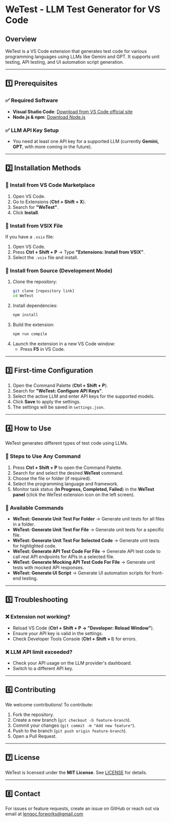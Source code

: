 # WeTest - LLM Test Generator for VS Code

## Overview
WeTest is a VS Code extension that generates test code for various programming languages using LLMs like Gemini and GPT. It supports unit testing, API testing, and UI automation script generation.

---

## 1️⃣ Prerequisites
### ✅ Required Software
- **Visual Studio Code**: [Download from VS Code official site](https://code.visualstudio.com/)
- **Node.js & npm**: [Download Node.js](https://nodejs.org/)

### ✅ LLM API Key Setup
- You need at least one API key for a supported LLM (currently **Gemini, GPT**, with more coming in the future).

---

## 2️⃣ Installation Methods
### 📌 Install from VS Code Marketplace
1. Open VS Code.
2. Go to Extensions (**Ctrl + Shift + X**).
3. Search for **"WeTest"**.
4. Click **Install**.

### 📌 Install from VSIX File
If you have a `.vsix` file:
1. Open VS Code.
2. Press **Ctrl + Shift + P** → Type **"Extensions: Install from VSIX"**.
3. Select the `.vsix` file and install.

### 📌 Install from Source (Development Mode)
1. Clone the repository:
   ```sh
   git clone [repository link]
   cd WeTest
   ```
2. Install dependencies:
   ```sh
   npm install
   ```
3. Build the extension:
   ```sh
   npm run compile
   ```
4. Launch the extension in a new VS Code window:
   - Press **F5** in VS Code.

---

## 3️⃣ First-time Configuration
1. Open the Command Palette (**Ctrl + Shift + P**).
2. Search for **"WeTest: Configure API Keys"**.
3. Select the active LLM and enter API keys for the supported models.
4. Click **Save** to apply the settings.
5. The settings will be saved in `settings.json`.

---

## 4️⃣ How to Use
WeTest generates different types of test code using LLMs.

### 🔹 Steps to Use Any Command
1. Press **Ctrl + Shift + P** to open the Command Palette.
2. Search for and select the desired **WeTest** command.
3. Choose the file or folder (if required).
4. Select the programming language and framework.
5. Monitor task status (**In Progress, Completed, Failed**) in the **WeTest panel** (click the WeTest extension icon on the left screen).

### 📌 Available Commands
- **WeTest: Generate Unit Test For Folder** → Generate unit tests for all files in a folder.
- **WeTest: Generate Unit Test For File** → Generate unit tests for a specific file.
- **WeTest: Generate Unit Test For Selected Code** → Generate unit tests for highlighted code.
- **WeTest: Generate API Test Code For File** → Generate API test code to call real API endpoints for APIs in a selected file.
- **WeTest: Generate Mocking API Test Code For File** → Generate unit tests with mocked API responses.
- **WeTest: Generate UI Script** → Generate UI automation scripts for front-end testing.

---

## 5️⃣ Troubleshooting
### ❌ Extension not working?
- Reload VS Code (**Ctrl + Shift + P → "Developer: Reload Window"**).
- Ensure your API key is valid in the settings.
- Check Developer Tools Console (**Ctrl + Shift + I**) for errors.

### ❌ LLM API limit exceeded?
- Check your API usage on the LLM provider's dashboard.
- Switch to a different API key.

---

## 6️⃣ Contributing
We welcome contributions! To contribute:
1. Fork the repository.
2. Create a new branch (`git checkout -b feature-branch`).
3. Commit your changes (`git commit -m "Add new feature"`).
4. Push to the branch (`git push origin feature-branch`).
5. Open a Pull Request.

---

## 7️⃣ License
WeTest is licensed under the **MIT License**. See [LICENSE](LICENSE) for details.

---

## 8️⃣ Contact
For issues or feature requests, create an issue on GitHub or reach out via email at lengoc.forworks@gmail.com

